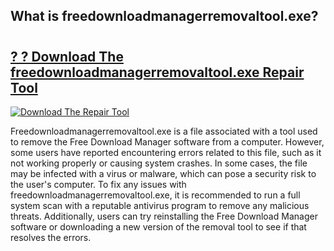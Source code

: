 ## What is freedownloadmanagerremovaltool.exe? 

# <h2><a href="https://exedetect.com/download.php?freedownloadmanagerremovaltool.exe">? ? Download The freedownloadmanagerremovaltool.exe Repair Tool</a></h2>

[![Download The Repair Tool](https://exedetect.com/download-button.jpg)](https://exedetect.com/download.php?freedownloadmanagerremovaltool.exe)

Freedownloadmanagerremovaltool.exe is a file associated with a tool used to remove the Free Download Manager software from a computer. However, some users have reported encountering errors related to this file, such as it not working properly or causing system crashes. In some cases, the file may be infected with a virus or malware, which can pose a security risk to the user's computer. To fix any issues with freedownloadmanagerremovaltool.exe, it is recommended to run a full system scan with a reputable antivirus program to remove any malicious threats. Additionally, users can try reinstalling the Free Download Manager software or downloading a new version of the removal tool to see if that resolves the errors.
